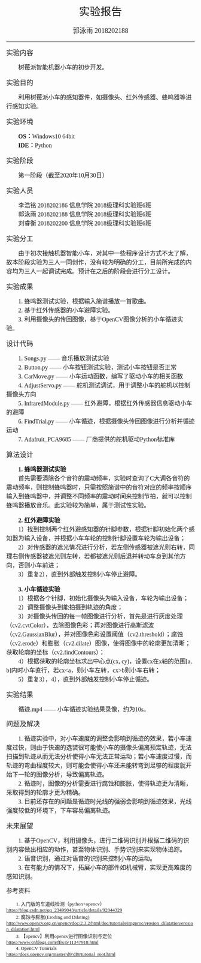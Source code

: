 <font size=5 face="方正小标宋简体"><center><big>实验报告</big></center></font>
<font size=4 face="楷体"><center><p>郭泳雨 2018202188</p></center></font>
***

<font size=4 face="黑体">实验内容  
</font>
<font size=3 face="宋体"><p>&emsp;&emsp;树莓派智能机器小车的初步开发。  
</p></font>

<font size=4 face="黑体">实验目的  
</font>
<font size=3 face="宋体"><p>&emsp;&emsp;利用树莓派小车的感知器件，如摄像头、红外传感器、蜂鸣器等进行感知实验。  
</p></font>

<font size=4 face="黑体">实验环境  
</font>
<font size=3 face="宋体"><p>&emsp;&emsp;<b>OS：</b>Windows10 64bit  
&emsp;&emsp;<b>IDE：</b>Python  
</p></font>

<font size=4 face="黑体">实验阶段  
</font>
<font size=3 face="宋体"><p>&emsp;&emsp;第一阶段（截至2020年10月30日）  
</p></font>

<font size=4 face="黑体">实验人员  
</font>
<font size=3 face="宋体"><p>&emsp;&emsp;李浩铭 2018202186 信息学院 2018级理科实验班6班  
&emsp;&emsp;郭泳雨 2018202188 信息学院 2018级理科实验班6班  
&emsp;&emsp;刘睿衡 2018202200 信息学院 2018级理科实验班6班  
</p></font>

<font size=4 face="黑体">实验分工  
</font>
<font size=3 face="宋体"><p>&emsp;&emsp;由于初次接触机器智能小车，对其中一些程序设计方式不太了解，故本阶段实验为三人一同创作，没有较为明确的分工，目前所完成的内容均为三人一起调试完成。预计在之后的阶段会进行分工设计。
</p></font>

<font size=4 face="黑体">实验成果  
</font>
<font size=3 face="宋体"><p>&emsp;&emsp;1. 蜂鸣器测试实验，根据输入简谱播放一首歌曲。  
&emsp;&emsp;2. 基于红外传感器的小车避障实验。  
&emsp;&emsp;3. 利用摄像头的传回图像，基于OpenCV图像分析的小车循迹实验。
</p></font>

<font size=4 face="黑体">设计代码  
</font>
<font size=3 face="宋体"><p>&emsp;&emsp;1. Songs.py —— 音乐播放测试实验  
&emsp;&emsp;2. Button.py —— 小车按钮测试实验，测试小车按钮是否正常  
&emsp;&emsp;3. CarMove.py —— 小车运动函数，编写了驱动小车的相关函数  
&emsp;&emsp;4. AdjustServo.py —— 舵机测试调试，用于调整小车的舵机以控制摄像头方向  
&emsp;&emsp;5. InfraredModule.py —— 红外避障，根据红外传感器信息驱动小车的避障  
&emsp;&emsp;6. FindTrial.py —— 小车循迹，根据摄像头传回图像进行分析并循迹运动  
&emsp;&emsp;7. Adafruit_PCA9685 —— 厂商提供的舵机驱动Python标准库
</p></font>

<font size=4 face="黑体">算法设计  
</font>
<font size=3 face="宋体"><p>&emsp;&emsp;<b>1. 蜂鸣器测试实验</b>  
&emsp;&emsp;首先需要清除各个音符的震动频率，实验时查询了C大调各音符的震动频率，则控制蜂鸣器时，只需按照简谱中的音符对应的频率按顺序输入到蜂鸣器中，并调整不同频率的震动时间来控制节拍，就可以控制蜂鸣器播放音乐。此实验较为简单，属于测试性实验。  

&emsp;&emsp;<b>2. 红外避障实验</b>  
&emsp;&emsp;1）找到控制两个红外避感知器的针脚参数，根据针脚初始化两个感知器为输入设备，并根据小车车轮的控制针脚设置车轮为输出设备；  
&emsp;&emsp;2）对传感器的遮光情况进行分析，若左侧传感器被遮光则右转，同理右侧传感器被遮光则左转，若都被遮光则后退并转动车身到其他方向，否则小车前进；  
&emsp;&emsp;3）重复2），直到外部触发控制小车停止避障。  

&emsp;&emsp;<b>3. 小车循迹实验</b>  
&emsp;&emsp;1）根据各个针脚，初始化摄像头为输入设备，车轮为输出设备；  
&emsp;&emsp;2）调整摄像头到能拍摄到轨迹的角度；  
&emsp;&emsp;3）对摄像头传回的每一帧图像进行分析，首先是进行灰度处理（cv2.cvtColor），去除图像色彩；再对图像进行高斯滤波（cv2.GaussianBlur），并对图像色彩设置阈值（cv2.threshold）；腐蚀（cv2.erode）和膨胀（cv2.dilate）图像，使得图像中的轮廓更加清晰；获取轮廓的坐标（cv2.findContours）；  
&emsp;&emsp;4）根据获取的轮廓坐标求出中心点(cx, cy)，设置cx在x轴的范围[a, b]内时小车直行，若cx<a，则小车左转，cx>b则小车右转；  
&emsp;&emsp;5）重复3），4），直到外部触发控制小车停止循迹。
</p></font>

<font size=4 face="黑体">实验结果  
</font>
<font size=3 face="宋体"><p>&emsp;&emsp;循迹.mp4 —— 小车循迹实验结果录像，约为10s。  
<p></font>

<font size=4 face="黑体">问题及解决  
</font>
<font size=3 face="宋体"><p>&emsp;&emsp;1. 循迹实验中，对小车速度的调整会影响到循迹的效果，若小车速度过快，则由于快速的选装很可能使小车的摄像头偏离预定轨迹，无法扫描到轨迹从而无法分析使得小车无法正常运动；若小车速度过慢，而轨迹的弯曲程度较大，则可能会使得小车还未能转弯到足够的程度就开始下一轮的图像分析，导致偏离轨迹。  
&emsp;&emsp;2. 循迹时，图像的分析需要进行腐蚀和膨胀，使得轨迹更为清晰，采取得到的轮廓才更为精确。  
&emsp;&emsp;3. 目前还存在的问题是循迹时光线的强弱会影响到循迹效果，光线强度较低的环境下，下车容易偏离轨迹。
</p></font>

<font size=4 face="黑体">未来展望  
</font>
<font size=3 face="宋体"><p>&emsp;&emsp;1. 基于OpenCV，利用摄像头，进行二维码识别并根据二维码的识别内容做出相应的动作，甚至物体识别、手势识别来实现物体追踪。  
&emsp;&emsp;2. 语音识别，通过对语音的识别来控制小车的运动。  
&emsp;&emsp;3. 在有能力的情况下，拓展小车的部件如机械臂，实现更高难度的感知识别。
<p></font>

<font size=3 face="黑体">参考资料  
</font>
<font size=2 face="宋体"><p>&emsp;&emsp;1. 入门版的车道线检测（python+opencv）
<https://blog.csdn.net/qq_23499043/article/details/92844329>  
&emsp;&emsp;2. 腐蚀与膨胀(Eroding and Dilating)
<http://www.opencv.org.cn/opencvdoc/2.3.2/html/doc/tutorials/imgproc/erosion_dilatation/erosion_dilatation.html>  
&emsp;&emsp;3. 【opencv】利用opencv进行图像识别与定位  
<https://www.cnblogs.com/ffrs/p/11347918.html>  
&emsp;&emsp;4. OpenCV Tutorials  
<https://docs.opencv.org/master/d9/df8/tutorial_root.html>
</p></font>